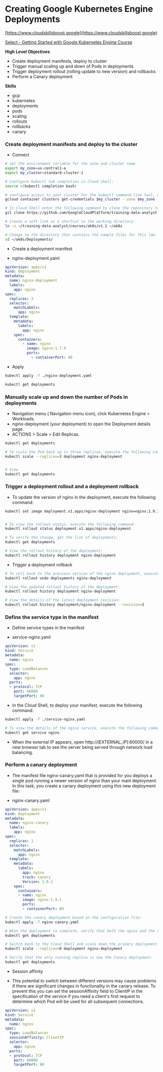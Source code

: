 # Creating Google Kubernetes Engine Deployments

[https://www.cloudskillsboost.google](https://www.cloudskillsboost.google)

[Select - Getting Started with Google Kubernetes Engine Course](https://www.cloudskillsboost.google)

**High Level Objectives**
- Create deployment manifests, deploy to cluster
- Trigger manual scaling up and down of Pods in deployments
- Trigger deployment rollout (rolling update to new version) and rollbacks
- Perform a Canary deployment

**Skills**
- gcp
- kubernetes
- deployments
- pods
- scaling
- rollouts
- rollbacks
- canary



### Create deployment manifests and deploy to the cluster

- Connect

```bash
# set the environment variable for the zone and cluster name
export my_zone=us-central1-a
export my_cluster=standard-cluster-1

# Configure kubectl tab completion in Cloud Shell:
source <(kubectl completion bash)

# configure access to your cluster for the kubectl command-line tool, using the following command:
gcloud container clusters get-credentials $my_cluster --zone $my_zone

# In Cloud Shell enter the following command to clone the repository to the lab Cloud Shell:
git clone https://github.com/GoogleCloudPlatform/training-data-analyst

# Create a soft link as a shortcut to the working directory:
ln -s ~/training-data-analyst/courses/ak8s/v1.1 ~/ak8s

# Change to the directory that contains the sample files for this lab:
cd ~/ak8s/Deployments/

```


- Create a deployment manifest

- nginx-deployment.yaml
```yaml
apiVersion: apps/v1
kind: Deployment
metadata:
  name: nginx-deployment
  labels:
    app: nginx
spec:
  replicas: 3
  selector:
    matchLabels:
      app: nginx
  template:
    metadata:
      labels:
        app: nginx
    spec:
      containers:
        - name: nginx
          image: nginx:1.7.9
          ports:
            - containerPort: 80
```

- Apply

```bash
kubectl apply -f ./nginx-deployment.yaml

kubectl get deployments
```

### Manually scale up and down the number of Pods in deployments

- Navigation menu ( Navigation menu icon), click Kubernetes Engine > Workloads.
- nginx-deployment (your deployment) to open the Deployment details page.
- ACTIONS > Scale > Edit Replicas.

```bash
kubectl get deployments

# To scale the Pod back up to three replicas, execute the following command:
kubectl scale --replicas=3 deployment nginx-deployment


# View
kubectl get deployments

```

### Trigger a deployment rollout and a deployment rollback


- To update the version of nginx in the deployment, execute the following command:

```bash
kubectl set image deployment.v1.apps/nginx-deployment nginx=nginx:1.9.1 --record


# To view the rollout status, execute the following command:
kubectl rollout status deployment.v1.apps/nginx-deployment

# To verify the change, get the list of deployments:
kubectl get deployments

# View the rollout history of the deployment:
kubectl rollout history deployment nginx-deployment
```

- Trigger a deployment rollback

```bash
# To roll back to the previous version of the nginx deployment, execute the following command:
kubectl rollout undo deployments nginx-deployment

# View the updated rollout history of the deployment:
kubectl rollout history deployment nginx-deployment

# View the details of the latest deployment revision:
kubectl rollout history deployment/nginx-deployment --revision=3
```


### Define the service type in the manifest

- Define service types in the manifest

- service-nginx.yaml

```yaml
apiVersion: v1
kind: Service
metadata:
  name: nginx
spec:
  type: LoadBalancer
  selector:
    app: nginx
  ports:
  - protocol: TCP
    port: 60000
    targetPort: 80
```

- In the Cloud Shell, to deploy your manifest, execute the following command:

```bash
kubectl apply -f ./service-nginx.yaml

# To view the details of the nginx service, execute the following command:
kubectl get service nginx
```

- When the external IP appears, open http://[EXTERNAL_IP]:60000/ in a new browser tab to see the server being served through network load balancing.


### Perform a canary deployment

- The manifest file nginx-canary.yaml that is provided for you deploys a single pod running a newer version of nginx than your main deployment. In this task, you create a canary deployment using this new deployment file:

- nginx-canary.yaml
```yaml
apiVersion: apps/v1
kind: Deployment
metadata:
  name: nginx-canary
  labels:
    app: nginx
spec:
  replicas: 1
  selector:
    matchLabels:
      app: nginx
  template:
    metadata:
      labels:
        app: nginx
        track: canary
        Version: 1.9.1
    spec:
      containers:
      - name: nginx
        image: nginx:1.9.1
        ports:
        - containerPort: 80
```


```bash
# Create the canary deployment based on the configuration file:
kubectl apply -f nginx-canary.yaml

# When the deployment is complete, verify that both the nginx and the nginx-canary deployments are present:
kubectl get deployments

# Switch back to the Cloud Shell and scale down the primary deployment to 0 replicas:
kubectl scale --replicas=0 deployment nginx-deployment

# Verify that the only running replica is now the Canary deployment:
kubectl get deployments
```


- Session affinity

- This potential to switch between different versions may cause problems if there are significant changes in functionality in the canary release. To prevent this you can set the sessionAffinity field to ClientIP in the specification of the service if you need a client's first request to determine which Pod will be used for all subsequent connections.

```yaml
apiVersion: v1
kind: Service
metadata:
  name: nginx
spec:
  type: LoadBalancer
  sessionAffinity: ClientIP
  selector:
    app: nginx
  ports:
  - protocol: TCP
    port: 60000
    targetPort: 80
```

